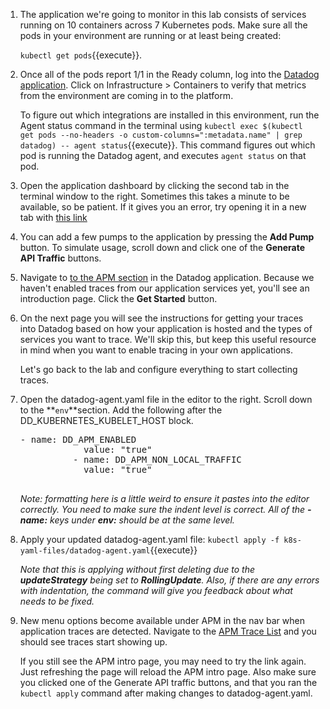 1. The application we're going to monitor in this lab consists of services running on 10 containers across 7 Kubernetes pods. Make sure all the pods in your environment are running or at least being created:

    `kubectl get pods`{{execute}}.

2. Once all of the pods report 1/1 in the Ready column, log into the <a href="https://app.datadoghq.com" target="_datadog">Datadog application</a>. Click on Infrastructure > Containers to verify that metrics from the environment are coming in to the platform.

    To figure out which integrations are installed in this environment, run the Agent status command in the terminal using `kubectl exec $(kubectl get pods --no-headers -o custom-columns=":metadata.name" | grep datadog) -- agent status`{{execute}}. This command figures out which pod is running the Datadog agent, and executes `agent status` on that pod.

3. Open the application dashboard by clicking the second tab in the terminal window to the right. Sometimes this takes a minute to be available, so be patient. If it gives you an error, try opening it in a new tab with [this link](https://[[HOST_SUBDOMAIN2]]-3000-[[KATACODA_HOST]].environments.katacoda.com/)

4. You can add a few pumps to the application by pressing the **Add Pump** button. To simulate usage, scroll down and click one of the **Generate API Traffic** buttons.

5. Navigate to <a href="https://app.datadoghq.com/apm/intro" target="_datadog">to the APM section</a> in the Datadog application. Because we haven't enabled traces from our application services yet, you'll see an introduction page. Click the **Get Started** button.

6. On the next page you will see the instructions for getting your traces into Datadog based on how your application is hosted and the types of services you want to trace. We'll skip this, but keep this useful resource in mind when you want to enable tracing in your own applications.

    Let's go back to the lab and configure everything to start collecting traces.

7. Open the datadog-agent.yaml file in the editor to the right. Scroll down to the **`env`**section. Add the following after the DD_KUBERNETES_KUBELET_HOST block.

    <pre class="file" data-target="clipboard">- name: DD_APM_ENABLED
               value: "true"
             - name: DD_APM_NON_LOCAL_TRAFFIC
               value: "true"
             </pre>

    _Note: formatting here is a little weird to ensure it pastes into the editor correctly. You need to make sure the indent level is correct. All of the **- name:** keys under **env:** should be at the same level._

8. Apply your updated datadog-agent.yaml file: 
  `kubectl apply -f k8s-yaml-files/datadog-agent.yaml`{{execute}}

    _Note that this is applying without first deleting due to the **updateStrategy** being set to **RollingUpdate**. Also, if there are any errors with indentation, the command will give you feedback about what needs to be fixed._

9. New menu options become available under APM in the nav bar when application traces are detected. Navigate to the <a href="https://app.datadoghq.com/apm/traces" target="_datadog">APM Trace List</a> and you should see traces start showing up. 

    If you still see the APM intro page, you may need to try the link again. Just refreshing the page will reload the APM intro page. Also make sure you clicked one of the Generate API traffic buttons, and that you ran the `kubectl apply` command after making changes to datadog-agent.yaml.
 
